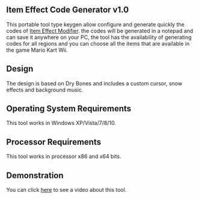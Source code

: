 ## Item Effect Code Generator v1.0
This portable tool type keygen allow configure and generate quickly the codes of [Item Effect Modifier](https://pastebin.com/yvhYgT4y). the codes will be generated in a notepad and can save it anywhere on your PC, the tool has the availability of generating codes for all regions and you can choose all the items that are available in the game Mario Kart Wii.

## Design
The design is based on Dry Bones and includes a custom cursor, snow effects and background music.

## Operating System Requirements
This tool works in Windows XP/Vista/7/8/10.

## Processor Requirements
This tool works in processor x86 and x64 bits.

## Demonstration
You can click [here](https://www.youtube.com/watch?v=yrT7lmganHk) to see a video about this tool.